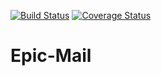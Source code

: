 [![Build Status](https://travis-ci.org/otaigbe/Epic-Mail.svg?branch=ft-integrating-travisci-164355491)](https://travis-ci.org/otaigbe/Epic-Mail) [![Coverage Status](https://coveralls.io/repos/github/otaigbe/Epic-Mail/badge.svg?branch=ch-integrating-test-coverage-with-coveralls-164356614)](https://coveralls.io/github/otaigbe/Epic-Mail?branch=ch-integrating-test-coverage-with-coveralls-164356614)
# Epic-Mail